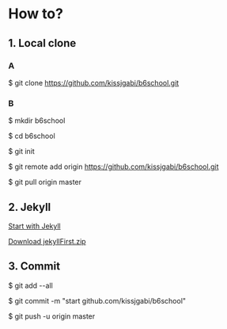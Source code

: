 # How to? 

## 1. Local clone

### A

$ git clone https://github.com/kissjgabi/b6school.git  

### B

$ mkdir b6school  

$ cd b6school  

$ git init  

$ git remote add origin https://github.com/kissjgabi/b6school.git  

$ git pull origin master  

## 2. Jekyll

[Start with Jekyll](https://kissjgabi.github.io/kiss)  

[Download jekyllFirst.zip](https://kissjgabi.github.io/jekyllFirst.zip)

## 3. Commit

$ git add --all  

$ git commit -m "start github.com/kissjgabi/b6school"  

$ git push -u origin master  
